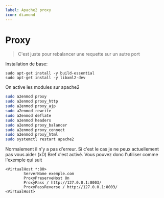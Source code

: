 ```yaml
---
label: Apache2 proxy
icon: diamond
---
```

# Proxy
> C'est juste pour rebalancer une requette sur un autre port

Installation de base:

```
sudo apt-get install -y build-essential
sudo apt-get install -y libxml2-dev
```

On active les modules sur apache2

```sh
sudo a2enmod proxy
sudo a2enmod proxy_http
sudo a2enmod proxy_ajp
sudo a2enmod rewrite
sudo a2enmod deflate
sudo a2enmod headers
sudo a2enmod proxy_balancer
sudo a2enmod proxy_connect
sudo a2enmod proxy_html
sudo systemctl restart apache2
```

Normalement il n'y a pas d'erreur. Si c'est le cas je ne peux actuellement pas vous aider (xD)
Bref c'est activé. Vous pouvez donc l'utiliser comme l'exemple qui suit

```
<VirtualHost *:80>
        ServerName exemple.com 
        ProxyPreserveHost On
        ProxyPass / http://127.0.0.1:8003/
        ProxyPassReverse / http://127.0.0.1:8003/
<VirtualHost>
```

